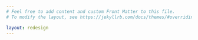 ```yaml
---
# Feel free to add content and custom Front Matter to this file.
# To modify the layout, see https://jekyllrb.com/docs/themes/#overriding-theme-defaults

layout: redesign
---
```

